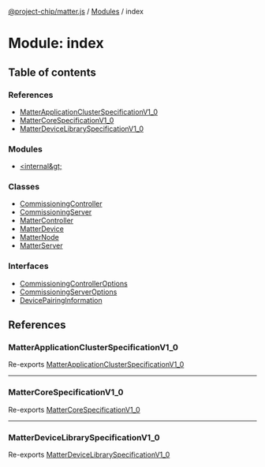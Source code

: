 [@project-chip/matter.js](../README.md) / [Modules](../modules.md) / index

# Module: index

## Table of contents

### References

- [MatterApplicationClusterSpecificationV1\_0](index.md#matterapplicationclusterspecificationv1_0)
- [MatterCoreSpecificationV1\_0](index.md#mattercorespecificationv1_0)
- [MatterDeviceLibrarySpecificationV1\_0](index.md#matterdevicelibraryspecificationv1_0)

### Modules

- [&lt;internal\&gt;](index._internal_.md)

### Classes

- [CommissioningController](../classes/index.CommissioningController.md)
- [CommissioningServer](../classes/index.CommissioningServer.md)
- [MatterController](../classes/index.MatterController.md)
- [MatterDevice](../classes/index.MatterDevice.md)
- [MatterNode](../classes/index.MatterNode.md)
- [MatterServer](../classes/index.MatterServer.md)

### Interfaces

- [CommissioningControllerOptions](../interfaces/index.CommissioningControllerOptions.md)
- [CommissioningServerOptions](../interfaces/index.CommissioningServerOptions.md)
- [DevicePairingInformation](../interfaces/index.DevicePairingInformation.md)

## References

### MatterApplicationClusterSpecificationV1\_0

Re-exports [MatterApplicationClusterSpecificationV1_0](../interfaces/spec.MatterApplicationClusterSpecificationV1_0.md)

___

### MatterCoreSpecificationV1\_0

Re-exports [MatterCoreSpecificationV1_0](../interfaces/spec.MatterCoreSpecificationV1_0.md)

___

### MatterDeviceLibrarySpecificationV1\_0

Re-exports [MatterDeviceLibrarySpecificationV1_0](../interfaces/spec.MatterDeviceLibrarySpecificationV1_0.md)
